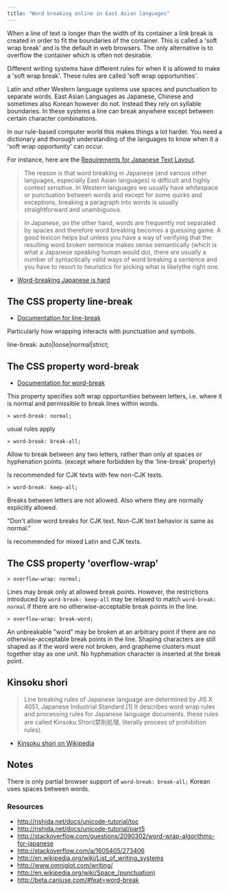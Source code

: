 ```yaml
---
title: "Word breaking online in East Asian languages"
---
```


When a line of text is longer than the width of its container a link break is created in order to fit the boundaries of the container. This is called a 'soft wrap break' and is the default in web browsers. The only alternative is to overflow the container which is often not desirable.

Different writing systems have different rules for when it is allowed to make a 'soft wrap break'. These rules are called 'soft wrap opportunities'.

Latin and other Western language systems use spaces and punctuation to separate words. East Asian Languages as Japanese, Chinese and sometimes also Korean however do not. Instead they rely on syllable boundaries. In these systems a line can break anywhere except between certain character combinations.

In our rule-based computer world this makes things a lot harder. You need a dictionary and thorough understanding of the languages to know when it a 'soft wrap opportunity' can occur.

For instance, here are the [Requirements for Japanese Text Layout](http://www.w3.org/TR/2012/NOTE-jlreq-20120403/).

> The reason is that word breaking in Japanese (and various other languages, especially East Asian languages) is difficult and highly context sensitive. In Western languages we usually have whitespace or punctuation between words and except for some quirks and exceptions, breaking a paragraph into words is usually straightforward and unambiguous.

> In Japanese, on the other hand, words are frequently not separated by spaces and therefore word breaking becomes a guessing game. A good lexicon helps but unless you have a way of verifying that the resulting word broken sentence makes sense semantically (which is what a Japanese speaking human would do), there are usually a number of syntactically valid ways of word breaking a sentence and you have to resort to heuristics for picking what is likelythe right one.

- [Word-breaking Japanese is hard](http://blogs.msdn.com/b/jonasbar/archive/2007/09/21/word-breaking-japanese-is-hard.aspx)

## The CSS property line-break

- [Documentation for line-break](http://www.w3.org/TR/css3-text/#line-break)

Particularly how wrapping interacts with punctuation and symbols.

line-break: auto|loose|normal|strict;

## The CSS property word-break

- [Documentation for word-break](http://www.w3.org/TR/css3-text/#word-break)

This property specifies soft wrap opportunities between letters, i.e. where it is normal and permissible to break lines within words.

`> word-break: normal;`

usual rules apply

`> word-break: break-all;`

Allow to break between any two letters, rather than only at spaces or hyphenation points. (except where forbidden by the ‘line-break’ property)

Is recommended for CJK texts with few non-CJK texts.

`> word-break: keep-all;`

Breaks between letters are not allowed. Also where they are normally explicitly allowed.

"Don't allow word breaks for CJK text. Non-CJK text behavior is same as normal."

Is recommended for mixed Latin and CJK texts.

## The CSS property 'overflow-wrap'

`> overflow-wrap: normal;`

Lines may break only at allowed break points. However, the restrictions introduced by `word-break: keep-all` may be relaxed to match `word-break: normal` if there are no otherwise-acceptable break points in the line.

`> overflow-wrap: break-word;`

An unbreakable "word" may be broken at an arbitrary point if there are no otherwise-acceptable break points in the line. Shaping characters are still shaped as if the word were not broken, and grapheme clusters must together stay as one unit. No hyphenation character is inserted at the break point.

## Kinsoku shori

> Line breaking rules of Japanese language are determined by JIS X 4051, Japanese Industrial Standard.[1] It describes word wrap rules and processing rules for Japanese language documents. these rules are called Kinsoku Shori(禁則処理, literally process of prohibition rules).

- [Kinsoku shori on Wikipedia](http://en.wikipedia.org/wiki/Kinsoku_shori#Line_breaking_rules_in_Japanese_text_.28Kinsoku_Shori.29)

## Notes

There is only partial browser support of `word-break: break-all;`
Korean uses spaces between words.

### Resources

- http://rishida.net/docs/unicode-tutorial/toc
- http://rishida.net/docs/unicode-tutorial/part5
- http://stackoverflow.com/questions/2090302/word-wrap-algorithms-for-japanese
- http://stackoverflow.com/a/1605405/273406
- http://en.wikipedia.org/wiki/List_of_writing_systems
- http://www.omniglot.com/writing/
- http://en.wikipedia.org/wiki/Space_(punctuation)
- http://beta.caniuse.com/#feat=word-break
